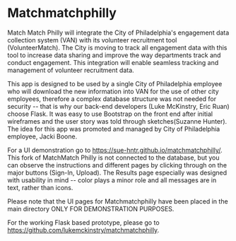 # Matchmatchphilly  

Match Match Philly will integrate the City of Philadelphia's engagement data collection system (VAN) with its volunteer recruitment tool (VolunteerMatch). The City is moving to track all engagement data with this tool to increase data sharing and improve the way departments track and conduct engagement. This integration will enable seamless tracking and management of volunteer recruitment data.

This app is designed to be used by a single City of Philadelphia employee who will download the new information into VAN for the use of other city employees, therefore a complex database structure was not needed for security  -- that is why our back-end developers (Luke McKinstry, Eric Ruan) choose Flask. It was easy to use Bootstrap on the front end after initial wireframes and the user story was told through sketches(Suzanne Hunter). The idea for this app was promoted and managed by City of Philadelphia employee, Jacki Boone.

For a UI demonstration go to https://sue-hntr.github.io/matchmatchphilly/. This fork of MatchMatch Philly is not connected to the database, but you can observe the instructions and different pages by clicking through on the major buttons (Sign-In, Upload). The Results page especially was designed with usability in mind -- color plays a minor role and all messages are in text, rather than icons.


Please note that the UI pages for Matchmatchphilly have been placed in the main directory ONLY FOR DEMONSTRATION PURPOSES. 

For the working Flask based prototype, please go to https://github.com/lukemckinstry/matchmatchphilly.
